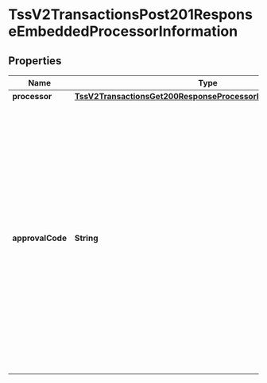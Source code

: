 
# TssV2TransactionsPost201ResponseEmbeddedProcessorInformation

## Properties
Name | Type | Description | Notes
------------ | ------------- | ------------- | -------------
**processor** | [**TssV2TransactionsGet200ResponseProcessorInformationProcessor**](TssV2TransactionsGet200ResponseProcessorInformationProcessor.md) |  |  [optional]
**approvalCode** | **String** | Authorization code. Returned only when the processor returns this value.  The length of this value depends on your processor.  Returned by authorization service.  #### Elavon Encrypted Account Number Program The returned value is OFFLINE. See \&quot;Encoded Account Numbers,\&quot; page 136.  #### TSYS Acquiring Solutions The returned value for a successful zero amount authorization is 000000. See \&quot;Zero Amount Authorizations,\&quot; page 230.  |  [optional]



